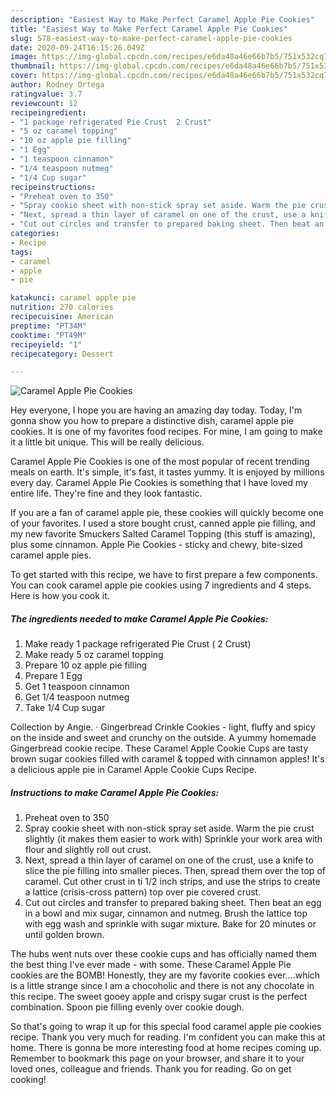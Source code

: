 ```yaml
---
description: "Easiest Way to Make Perfect Caramel Apple Pie Cookies"
title: "Easiest Way to Make Perfect Caramel Apple Pie Cookies"
slug: 578-easiest-way-to-make-perfect-caramel-apple-pie-cookies
date: 2020-09-24T16:15:26.049Z
image: https://img-global.cpcdn.com/recipes/e6da48a46e66b7b5/751x532cq70/caramel-apple-pie-cookies-recipe-main-photo.jpg
thumbnail: https://img-global.cpcdn.com/recipes/e6da48a46e66b7b5/751x532cq70/caramel-apple-pie-cookies-recipe-main-photo.jpg
cover: https://img-global.cpcdn.com/recipes/e6da48a46e66b7b5/751x532cq70/caramel-apple-pie-cookies-recipe-main-photo.jpg
author: Rodney Ortega
ratingvalue: 3.7
reviewcount: 12
recipeingredient:
- "1 package refrigerated Pie Crust  2 Crust"
- "5 oz caramel topping"
- "10 oz apple pie filling"
- "1 Egg"
- "1 teaspoon cinnamon"
- "1/4 teaspoon nutmeg"
- "1/4 Cup sugar"
recipeinstructions:
- "Preheat oven to 350"
- "Spray cookie sheet with non-stick spray set aside. Warm the pie crust slightly (it makes them easier to work with) Sprinkle your work area with flour and slightly roll out crust."
- "Next, spread a thin layer of caramel on one of the crust, use a knife to slice the pie filling into smaller pieces. Then, spread them over the top of caramel. Cut other crust in ti 1/2 inch strips, and use the strips to create a lattice (crisis-cross pattern) top over pie covered crust."
- "Cut out circles and transfer to prepared baking sheet. Then beat an egg in a bowl and mix sugar, cinnamon and nutmeg. Brush the lattice top with egg wash and sprinkle with sugar mixture. Bake for 20 minutes or until golden brown."
categories:
- Recipe
tags:
- caramel
- apple
- pie

katakunci: caramel apple pie 
nutrition: 270 calories
recipecuisine: American
preptime: "PT34M"
cooktime: "PT49M"
recipeyield: "1"
recipecategory: Dessert

---
```



![Caramel Apple Pie Cookies](https://img-global.cpcdn.com/recipes/e6da48a46e66b7b5/751x532cq70/caramel-apple-pie-cookies-recipe-main-photo.jpg)

Hey everyone, I hope you are having an amazing day today. Today, I'm gonna show you how to prepare a distinctive dish, caramel apple pie cookies. It is one of my favorites food recipes. For mine, I am going to make it a little bit unique. This will be really delicious.

Caramel Apple Pie Cookies is one of the most popular of recent trending meals on earth. It's simple, it's fast, it tastes yummy. It is enjoyed by millions every day. Caramel Apple Pie Cookies is something that I have loved my entire life. They're fine and they look fantastic.

If you are a fan of caramel apple pie, these cookies will quickly become one of your favorites. I used a store bought crust, canned apple pie filling, and my new favorite Smuckers Salted Caramel Topping (this stuff is amazing), plus some cinnamon. Apple Pie Cookies - sticky and chewy, bite-sized caramel apple pies.


To get started with this recipe, we have to first prepare a few components. You can cook caramel apple pie cookies using 7 ingredients and 4 steps. Here is how you cook it.

<!--inarticleads1-->

##### The ingredients needed to make Caramel Apple Pie Cookies:

1. Make ready 1 package refrigerated Pie Crust ( 2 Crust)
1. Make ready 5 oz caramel topping
1. Prepare 10 oz apple pie filling
1. Prepare 1 Egg
1. Get 1 teaspoon cinnamon
1. Get 1/4 teaspoon nutmeg
1. Take 1/4 Cup sugar


Collection by Angie. · Gingerbread Crinkle Cookies - light, fluffy and spicy on the inside and sweet and crunchy on the outside. A yummy homemade Gingerbread cookie recipe. These Caramel Apple Cookie Cups are tasty brown sugar cookies filled with caramel &amp; topped with cinnamon apples! It&#39;s a delicious apple pie in Caramel Apple Cookie Cups Recipe. 

<!--inarticleads2-->

##### Instructions to make Caramel Apple Pie Cookies:

1. Preheat oven to 350
1. Spray cookie sheet with non-stick spray set aside. Warm the pie crust slightly (it makes them easier to work with) Sprinkle your work area with flour and slightly roll out crust.
1. Next, spread a thin layer of caramel on one of the crust, use a knife to slice the pie filling into smaller pieces. Then, spread them over the top of caramel. Cut other crust in ti 1/2 inch strips, and use the strips to create a lattice (crisis-cross pattern) top over pie covered crust.
1. Cut out circles and transfer to prepared baking sheet. Then beat an egg in a bowl and mix sugar, cinnamon and nutmeg. Brush the lattice top with egg wash and sprinkle with sugar mixture. Bake for 20 minutes or until golden brown.


The hubs went nuts over these cookie cups and has officially named them the best thing I&#39;ve ever made - with some. These Caramel Apple Pie cookies are the BOMB! Honestly, they are my favorite cookies ever….which is a little strange since I am a chocoholic and there is not any chocolate in this recipe. The sweet gooey apple and crispy sugar crust is the perfect combination. Spoon pie filling evenly over cookie dough. 

So that's going to wrap it up for this special food caramel apple pie cookies recipe. Thank you very much for reading. I'm confident you can make this at home. There is gonna be more interesting food at home recipes coming up. Remember to bookmark this page on your browser, and share it to your loved ones, colleague and friends. Thank you for reading. Go on get cooking!
